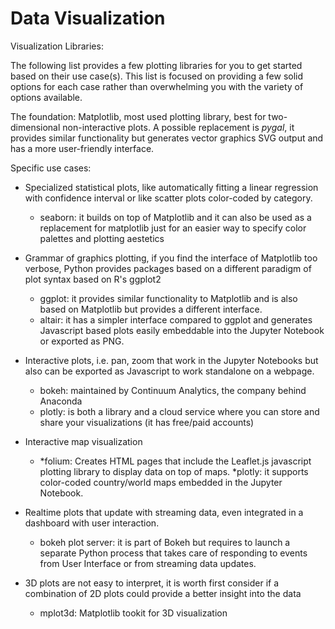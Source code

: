 # Data Visualization

Visualization Libraries:

The following list provides a few plotting libraries for you to get started based on their use case(s).  This list is focused on providing a few solid options for each case rather than overwhelming you with the variety of options available.

The foundation: Matplotlib, most used plotting library, best for two-dimensional non-interactive plots. A possible replacement is *pygal*, it provides similar functionality but generates vector graphics SVG output and has a more user-friendly interface.

Specific use cases:

* Specialized statistical plots, like automatically fitting a linear regression with confidence interval or like scatter plots color-coded by category.

  * seaborn: it builds on top of Matplotlib and it can also be used as a replacement for matplotlib just for an easier way to specify color palettes and plotting aestetics

* Grammar of graphics plotting, if you find the interface of Matplotlib too verbose, Python provides packages based on a different paradigm of plot syntax based on R's ggplot2

  * ggplot: it provides similar functionality to Matplotlib and is also based on Matplotlib but provides a different interface.
  * altair: it has a simpler interface compared to ggplot and generates Javascript based plots easily embeddable into the Jupyter Notebook or exported as PNG.

* Interactive plots, i.e. pan, zoom that work in the Jupyter Notebooks but also can be exported as Javascript to work standalone on a webpage.

  * bokeh: maintained by Continuum Analytics, the company behind Anaconda
  * plotly: is both a library and a cloud service where you can store and share your visualizations (it has free/paid accounts)

* Interactive map visualization

  * *folium: Creates HTML pages that include the Leaflet.js javascript plotting library to display data on top of maps. *plotly: it supports color-coded country/world maps embedded in the Jupyter Notebook.

* Realtime plots that update with streaming data, even integrated in a dashboard with user interaction.

  * bokeh plot server: it is part of Bokeh but requires to launch a separate Python process that takes care of responding to events from User Interface or from streaming data updates.

* 3D plots are not easy to interpret, it is worth first consider if a combination of 2D plots could provide a better insight into the data

  * mplot3d: Matplotlib tookit for 3D visualization

